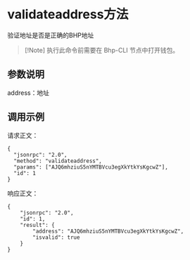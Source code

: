 # validateaddress方法

验证地址是否是正确的BHP地址

>  [!Note] 执行此命令前需要在 Bhp-CLI 节点中打开钱包。

## 参数说明

address：地址

## 调用示例

请求正文：

```
{
  "jsonrpc": "2.0",
  "method": "validateaddress",
  "params": ["AJQ6mhziuS5nYMTBVcu3egXkYtkYsKgcwZ"],
  "id": 1
}
```

响应正文：

```
{
    "jsonrpc": "2.0",
    "id": 1,
    "result": {
        "address": "AJQ6mhziuS5nYMTBVcu3egXkYtkYsKgcwZ",
        "isvalid": true
    }
}
```
